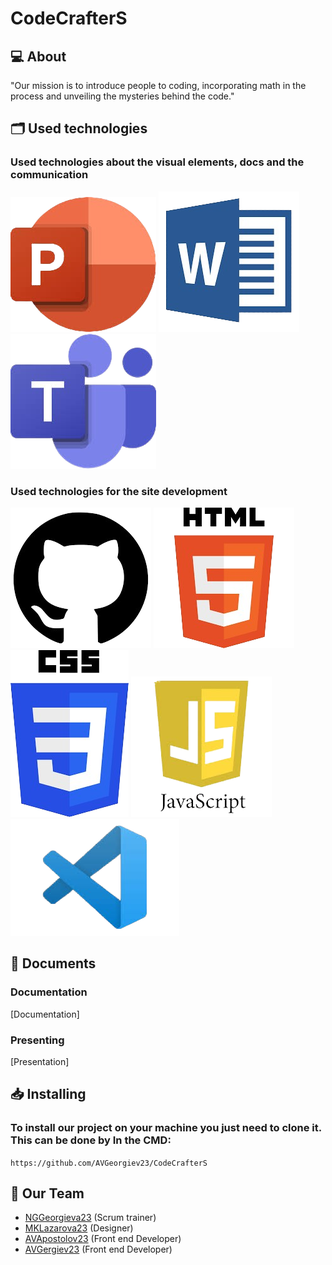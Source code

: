# CodeCrafterS


## 💻 About
"Our mission is to introduce people to coding, incorporating math in the process and unveiling the mysteries behind the code."

## 🗂️ Used technologies

### Used technologies about the visual elements, docs and the communication
![powerpoint](./img/powerpoint.png)
![word](./img/word.png)
![teams](./img/teams.png)



### Used technologies for the site development
![github](./img/github.png)
![html](./img/html.png)
![css](./img/css.png)
![js](./img/js.png)
![vs](./img/vs.png)

## 📄 Documents

### Documentation
[Documentation]
### Presenting
[Presentation]
## 📥 Installing

### To install our project on your machine you just need to clone it. This can be done by In the CMD:

```https://github.com/AVGeorgiev23/CodeCrafterS```
## 🧒 Our Team

- [NGGeorgieva23](https://github.com/NGGeorgieva23) (Scrum trainer)
- [MKLazarova23](https://github.com/MKLazarova23) (Designer)
- [AVApostolov23](https://github.com/Anastas09) (Front end Developer)
- [AVGergiev23](https://github.com/AVGeorgiev23) (Front end Developer)
